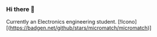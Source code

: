 ### Hi there 👋

Currently an Electronics engineering student.
[!Icono][(https://badgen.net/github/stars/micromatch/micromatch)]
